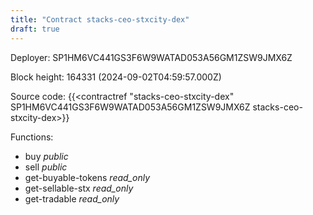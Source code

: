 ```yaml
---
title: "Contract stacks-ceo-stxcity-dex"
draft: true
---
```

Deployer: SP1HM6VC441GS3F6W9WATAD053A56GM1ZSW9JMX6Z


 



Block height: 164331 (2024-09-02T04:59:57.000Z)

Source code: {{<contractref "stacks-ceo-stxcity-dex" SP1HM6VC441GS3F6W9WATAD053A56GM1ZSW9JMX6Z stacks-ceo-stxcity-dex>}}

Functions:

* buy _public_
* sell _public_
* get-buyable-tokens _read_only_
* get-sellable-stx _read_only_
* get-tradable _read_only_
